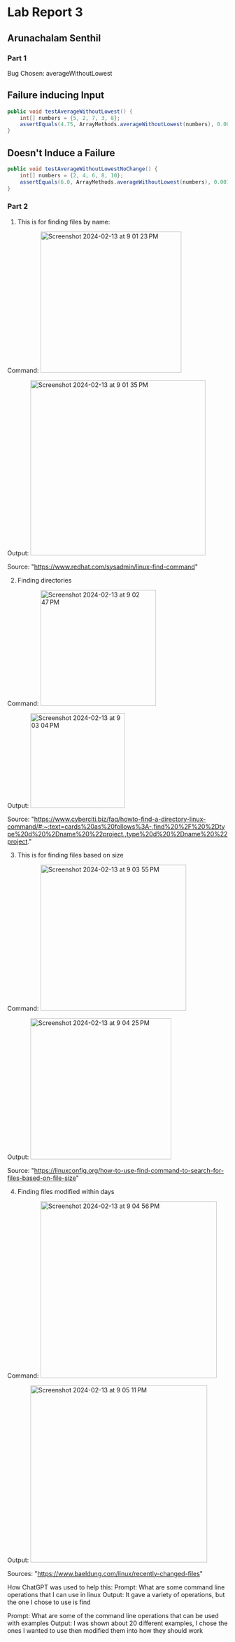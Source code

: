 # Lab Report 3
## **Arunachalam Senthil**


### Part 1
Bug Chosen: averageWithoutLowest

## Failure inducing Input

```java
public void testAverageWithoutLowest() {
    int[] numbers = {5, 2, 7, 3, 8};
    assertEquals(4.75, ArrayMethods.averageWithoutLowest(numbers), 0.001);
}
```

## Doesn't Induce a Failure
```java
public void testAverageWithoutLowestNoChange() {
    int[] numbers = {2, 4, 6, 8, 10};
    assertEquals(6.0, ArrayMethods.averageWithoutLowest(numbers), 0.001);
}
```



### Part 2

1. This is for finding files by name:

Command:
<img width="322" alt="Screenshot 2024-02-13 at 9 01 23 PM" src="https://github.com/ArunanSS/cse15l-lab-reports/assets/83483462/958f6924-6a6f-4de4-b3b9-cb751deef75b">

Output:
<img width="400" alt="Screenshot 2024-02-13 at 9 01 35 PM" src="https://github.com/ArunanSS/cse15l-lab-reports/assets/83483462/241bb262-2a36-4603-b370-7cb2dc343e0f">

Source: "https://www.redhat.com/sysadmin/linux-find-command"


2. Finding directories

Command:
<img width="264" alt="Screenshot 2024-02-13 at 9 02 47 PM" src="https://github.com/ArunanSS/cse15l-lab-reports/assets/83483462/89f72ee8-ec82-440b-ad3b-75912c7fdda7">

Output:
<img width="216" alt="Screenshot 2024-02-13 at 9 03 04 PM" src="https://github.com/ArunanSS/cse15l-lab-reports/assets/83483462/9d3f7657-efda-4909-8ec9-ee8ff2650b64">

Source: "https://www.cyberciti.biz/faq/howto-find-a-directory-linux-command/#:~:text=cards%20as%20follows%3A-,find%20%2F%20%2Dtype%20d%20%2Dname%20%22project.,type%20d%20%2Dname%20%22project."

3. This is for finding files based on size

Command:
<img width="333" alt="Screenshot 2024-02-13 at 9 03 55 PM" src="https://github.com/ArunanSS/cse15l-lab-reports/assets/83483462/df629d69-af2d-4d4c-a265-0af181904531">

Output:
<img width="322" alt="Screenshot 2024-02-13 at 9 04 25 PM" src="https://github.com/ArunanSS/cse15l-lab-reports/assets/83483462/d0f93744-2815-4934-91f0-3e53e26e12cb">

Source: "https://linuxconfig.org/how-to-use-find-command-to-search-for-files-based-on-file-size"

4. Finding files modified within days

Command: 
<img width="403" alt="Screenshot 2024-02-13 at 9 04 56 PM" src="https://github.com/ArunanSS/cse15l-lab-reports/assets/83483462/f63b3a0a-6b91-4776-94d4-47dd86675576">

Output:
<img width="404" alt="Screenshot 2024-02-13 at 9 05 11 PM" src="https://github.com/ArunanSS/cse15l-lab-reports/assets/83483462/6f1108ee-d375-49c7-b89d-f8fe98eb7390">

Sources: "https://www.baeldung.com/linux/recently-changed-files"

How ChatGPT was used to help this: 
Prompt: What are some command line operations that I can use in linux
Output: It gave a variety of operations, but the one I chose to use is find

Prompt: What are some of the command line operations that can be used with examples
Output: I was shown about 20 different examples, I chose the ones I wanted to use then modified them into how they should work



















